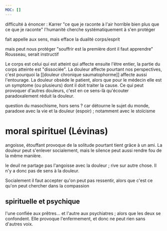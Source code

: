 ```yaml
---
MOC: []
---
```

difficulté à énoncer : Karrer "ce que je raconte à l'air horrible bien plus que ce que je raconte"
l'humanité cherche systématiquement à s'en protéger

fait appelle aux sens, mais efface la dualité corps/esprit

mais peut nous protéger "souffrir est la première dont il faut apprendre" Rousseau, serait instructif

Le corps est celui qui est atteint qui affecte ensuite l'être entier, la partie du corps atteinte est "dissociée".
La douleur affecte pourtant nos perspectives, c'est pourquoi la [[douleur chronique saumatophorme]] affecte aussi l'entourage. 
La douleur obsède le patient, alors que pour le médecin elle est un symptome (ou plusieurs) dont il doit traiter la cause. Ce qui peut provoquer d'autres douleurs, c'est en ce sens-là qu'écouter paradoxalement réduit la douleur.

question du masochisme, hors sens ? car détourne le sujet du monde, paradoxe avec la vie et la douleur (espoir) ; notamment avec le stoïcisme
# moral spirituel (Lévinas)
angoisse, étouffant provoque de la solitude pourtant tient grâce à un ami. La douleur peut s'enlever socialement, mais le silence peut aussi rendre fou de la même manière.

le deuil ne partage pas l'angoisse avec la douleur ; rive sur autre chose. Il n'y a donc pas de sens à la douleur.

Socialement il faut accepter qu'on peut pas ressentir, alors que c'est ce qu'on peut chercher dans la compassion
## spirituelle et psychique
l'une confiée aux prêtres… et l'autre aux psychiatres ; alors que les deux se confondent.
Elle provoque l'enfermement, et donc ne peut rien sans d'autres voix.